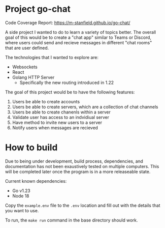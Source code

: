 # Project go-chat

Code Coverage Report: https://m-stanfield.github.io/go-chat/

A side project I wanted to do to learn a variety of topics better. The overall goal of this would be to create a "chat app" similar to Teams or Discord, where users could send and recieve messages in different "chat rooms" that are user defined.

The technologies that I wanted to explore are:

- Websockets
- React
- Golang HTTP Server
  - Specifically the new routing introduced in 1.22

The goal of this project would be to have the following features:

1. Users be able to create accounts
2. Users be able to create servers, which are a collection of chat channels
3. Users be able to create chanenls within a server
4. Validate user has access to an indvidiual server
5. Have method to invite new users to a server
6. Notify users when messages are recieved

# How to build

Due to being under development, build process, dependencies, and documentation has not been exaustively tested on multiple computers. This will be completed later once the program is in a more releaseable state.

Current known dependencies:

- Go v1.23
- Node 18

Copy the `example.env` file to the `.env` location and fill out with the details that you want to use.

To run, the `make run` command in the base directory should work.
